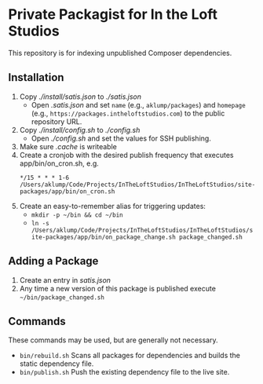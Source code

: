 <!--
id: readme
tags: ''
-->

# Private Packagist for In the Loft Studios

This repository is for indexing unpublished Composer dependencies.

## Installation

1. Copy _./install/satis.json_ to _./satis.json_
   *  Open _.satis.json_ and set `name` (e.g., `aklump/packages`) and `homepage` (e.g., `https://packages.intheloftstudios.com`) to the public repository URL.
3. Copy _./install/config.sh_ to _./config.sh_
   * Open _./config.sh_ and set the values for SSH publishing.
5. Make sure _.cache_ is writeable
6. Create a cronjob with the desired publish frequency that executes app/bin/on_cron.sh, e.g.
    ```
    */15 * * * 1-6 /Users/aklump/Code/Projects/InTheLoftStudios/InTheLoftStudios/site-packages/app/bin/on_cron.sh
    ```
7. Create an easy-to-remember alias for triggering updates:
    * `mkdir -p ~/bin && cd ~/bin`
    * `ln -s /Users/aklump/Code/Projects/InTheLoftStudios/InTheLoftStudios/site-packages/app/bin/on_package_change.sh package_changed.sh`

## Adding a Package

1. Create an entry in _satis.json_
2. Any time a new version of this package is published execute `~/bin/package_changed.sh`

## Commands

These commands may be used, but are generally not necessary.

* `bin/rebuild.sh` Scans all packages for dependencies and builds the static dependency file.
* `bin/publish.sh` Push the existing dependency file to the live site.


